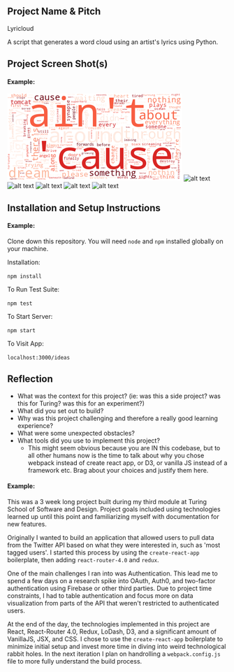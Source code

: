 ## Project Name & Pitch

Lyricloud

A script that generates a word cloud using an artist's lyrics using Python.

## Project Screen Shot(s)

#### Example:   

![alt text](https://raw.githubusercontent.com/aregna/lyricloud/master/deathcabforcutie.png)
![alt text](https://raw.githubusercontent.com/aregna/lyricloud/master/path/to/img.png)
![alt text](https://raw.githubusercontent.com/aregna/lyricloud/master/path/to/img.png)
![alt text](https://raw.githubusercontent.com/aregna/lyricloud/master/path/to/img.png)
![alt text](https://raw.githubusercontent.com/aregna/lyricloud/master/path/to/img.png)
![alt text](https://raw.githubusercontent.com/aregna/lyricloud/master/path/to/img.png)


## Installation and Setup Instructions

#### Example:  

Clone down this repository. You will need `node` and `npm` installed globally on your machine.  

Installation:

`npm install`  

To Run Test Suite:  

`npm test`  

To Start Server:

`npm start`  

To Visit App:

`localhost:3000/ideas`  

## Reflection

  - What was the context for this project? (ie: was this a side project? was this for Turing? was this for an experiment?)
  - What did you set out to build?
  - Why was this project challenging and therefore a really good learning experience?
  - What were some unexpected obstacles?
  - What tools did you use to implement this project?
      - This might seem obvious because you are IN this codebase, but to all other humans now is the time to talk about why you chose webpack instead of create react app, or D3, or vanilla JS instead of a framework etc. Brag about your choices and justify them here.  

#### Example:  

This was a 3 week long project built during my third module at Turing School of Software and Design. Project goals included using technologies learned up until this point and familiarizing myself with documentation for new features.  

Originally I wanted to build an application that allowed users to pull data from the Twitter API based on what they were interested in, such as 'most tagged users'. I started this process by using the `create-react-app` boilerplate, then adding `react-router-4.0` and `redux`.  

One of the main challenges I ran into was Authentication. This lead me to spend a few days on a research spike into OAuth, Auth0, and two-factor authentication using Firebase or other third parties. Due to project time constraints, I had to table authentication and focus more on data visualization from parts of the API that weren't restricted to authenticated users.

At the end of the day, the technologies implemented in this project are React, React-Router 4.0, Redux, LoDash, D3, and a significant amount of VanillaJS, JSX, and CSS. I chose to use the `create-react-app` boilerplate to minimize initial setup and invest more time in diving into weird technological rabbit holes. In the next iteration I plan on handrolling a `webpack.config.js` file to more fully understand the build process.
